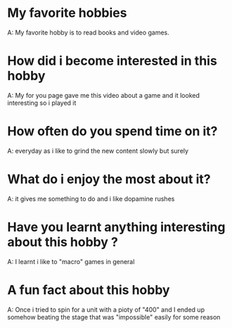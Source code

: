 # My favorite hobbies
A: My favorite hobby is to read books and video games.

# How did i become interested in this hobby
A: My for you page gave me this video about a game and it looked interesting so i played it

# How often do you spend time on it?
A: everyday as i like to grind the new content slowly but surely

# What do i enjoy the most about it?
A: it gives me something to do and i like dopamine rushes

# Have you learnt anything interesting about this hobby ?
A: I learnt i like to "macro" games in general

# A fun fact about this hobby
A: Once i tried to spin for a unit with a pioty of "400" and I ended up somehow beating the stage that was "impossible" easily for some reason


